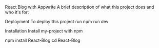 React Blog with Appwrite
A brief description of what this project does and who it's for:

Deployment
To deploy this project run
  npm run dev
  
Installation
Install my-project with npm

npm install React-Blog
cd React-Blog
